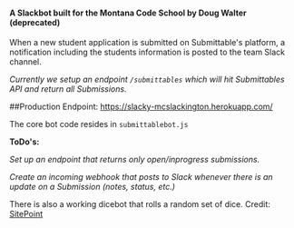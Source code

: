 #### A Slackbot built for the Montana Code School by Doug Walter (deprecated)

When a new student application is submitted on Submittable's platform, a notification including the students information is posted to the team Slack channel.

*Currently we setup an endpoint `/submittables` which will hit Submittables API and
return all Submissions.*

##Production Endpoint: https://slacky-mcslackington.herokuapp.com/

The core bot code resides in `submittablebot.js`

**ToDo's:**

*Set up an endpoint that returns only open/inprogress submissions.*

*Create an incoming webhook that posts to Slack whenever there is
an update on a Submission (notes, status, etc.)*


There is also a working dicebot that rolls a random set of dice.
Credit: [SitePoint](http://www.sitepoint.com/getting-started-slack-bots/)